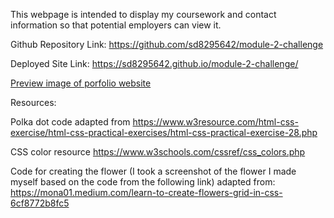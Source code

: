 This webpage is intended to display my coursework and contact information so that potential employers can view it. 

Github Repository Link: https://github.com/sd8295642/module-2-challenge

Deployed Site Link: https://sd8295642.github.io/module-2-challenge/

[Preview image of porfolio website](assets/readmedemoimg.JPG)




Resources:

Polka dot code adapted from https://www.w3resource.com/html-css-exercise/html-css-practical-exercises/html-css-practical-exercise-28.php 

CSS color resource https://www.w3schools.com/cssref/css_colors.php 

Code for creating the flower (I took a screenshot of the flower I made myself based on the code from the following link) adapted from: https://mona01.medium.com/learn-to-create-flowers-grid-in-css-6cf8772b8fc5